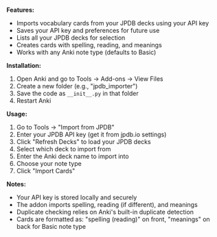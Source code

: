 **Features:**
- Imports vocabulary cards from your JPDB decks using your API key
- Saves your API key and preferences for future use
- Lists all your JPDB decks for selection
- Creates cards with spelling, reading, and meanings
- Works with any Anki note type (defaults to Basic)

**Installation:**
1. Open Anki and go to Tools → Add-ons → View Files
2. Create a new folder (e.g., "jpdb_importer")
3. Save the code as `__init__.py` in that folder
4. Restart Anki

**Usage:**
1. Go to Tools → "Import from JPDB"
2. Enter your JPDB API key (get it from jpdb.io settings)
3. Click "Refresh Decks" to load your JPDB decks
4. Select which deck to import from
5. Enter the Anki deck name to import into
6. Choose your note type
7. Click "Import Cards"

**Notes:**
- Your API key is stored locally and securely
- The addon imports spelling, reading (if different), and meanings
- Duplicate checking relies on Anki's built-in duplicate detection
- Cards are formatted as: "spelling (reading)" on front, "meanings" on back for Basic note type
